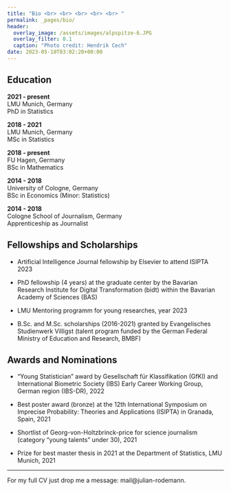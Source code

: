```yaml
---
title: "Bio <br> <br> <br> <br> <br> "
permalink: _pages/bio/
header:
  overlay_image: /assets/images/alpspitze-6.JPG
  overlay_filter: 0.1
  caption: "Photo credit: Hendrik Cech"
date: 2023-05-10T03:02:20+00:00
---
```




## Education


__2021 - present__<br/>
LMU Munich, Germany<br/>
PhD in Statistics

__2018 - 2021__<br/>
LMU Munich, Germany<br/>
MSc in Statistics

__2018 - present__<br/>
FU Hagen, Germany<br/>
BSc in Mathematics 

__2014 - 2018__<br/>
University of Cologne, Germany<br/>
BSc in Economics (Minor: Statistics)

__2014 - 2018__<br/>
Cologne School of Journalism, Germany<br/>
Apprenticeship as Journalist


## Fellowships and Scholarships

* Artificial Intelligence Journal fellowship by Elsevier to attend ISIPTA 2023

* PhD fellowship (4 years) at the graduate center by the Bavarian Research Institute for Digital Transformation (bidt) within the Bavarian Academy of Sciences (BAS) 

* LMU Mentoring programm for young researches, year 2023

* B.Sc. and M.Sc. scholarships (2016-2021) granted by Evangelisches Studienwerk Villigst (talent program funded by the German Federal Ministry of Education and Research, BMBF) 



## Awards and Nominations

* “Young Statistician” award by Gesellschaft für Klassifikation (GfKl) and International Biometric Society (IBS) Early Career Working Group, German region (IBS-DR), 2022

* Best poster award (bronze) at the 12th International Symposium on Imprecise Probability: Theories and Applications (ISIPTA) in Granada, Spain, 2021  

* Shortlist of Georg-von-Holtzbrinck-price for science journalism (category “young talents” under 30), 2021

* Prize for best master thesis in 2021 at the Department of Statistics, LMU Munich, 2021 





----------------
For my full CV just drop me a message: mail@julian-rodemann.








